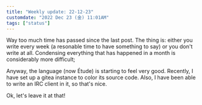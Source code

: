 ```yaml
---
title: "Weekly update: 22-12-23"
customdate: "2022 Dec 23 (金) 11:01AM"
tags: ["status"]
---
```


Way too much time has passed since the last post. The thing is: either you
write every week (a resonable time to have something to say) or you don't
write at all. Condensing everything that has happened in a month is
considerably more difficult;

Anyway, the language (now Étude) is starting to feel very good. Recently, I
have set up a gitea instance to color its source code. Also, I have been able
to write an IRC client in it, so that's nice.

Ok, let's leave it at that!

